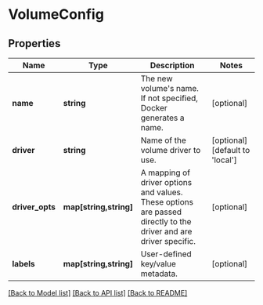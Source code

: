 # VolumeConfig

## Properties
Name | Type | Description | Notes
------------ | ------------- | ------------- | -------------
**name** | **string** | The new volume&#39;s name. If not specified, Docker generates a name. | [optional] 
**driver** | **string** | Name of the volume driver to use. | [optional] [default to 'local']
**driver_opts** | **map[string,string]** | A mapping of driver options and values. These options are passed directly to the driver and are driver specific. | [optional] 
**labels** | **map[string,string]** | User-defined key/value metadata. | [optional] 

[[Back to Model list]](../README.md#documentation-for-models) [[Back to API list]](../README.md#documentation-for-api-endpoints) [[Back to README]](../README.md)



